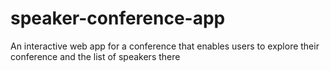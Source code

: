 # speaker-conference-app
An interactive web app for a conference that enables users to explore their conference and the list of speakers there
